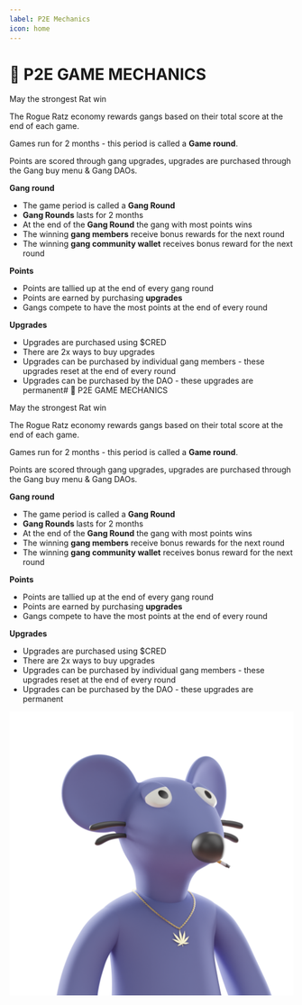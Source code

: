 ```yaml
---
label: P2E Mechanics
icon: home
---
```


# 🎲 P2E GAME MECHANICS

May the strongest Rat win

The Rogue Ratz economy rewards gangs based on their total score at the end of each game.

Games run for 2 months - this period is called a **Game round**.

Points are scored through gang upgrades, upgrades are purchased through the Gang buy menu & Gang DAOs.

**Gang round**

- The game period is called a **Gang Round**
- **Gang Rounds** lasts for 2 months
- At the end of the **Gang Round** the gang with most points wins
- The winning **gang members** receive bonus rewards for the next round
- The winning **gang community wallet** receives bonus reward for the next round

**Points**

- Points are tallied up at the end of every gang round
- Points are earned by purchasing **upgrades**
- Gangs compete to have the most points at the end of every round

**Upgrades**

- Upgrades are purchased using $CRED
- There are 2x ways to buy upgrades
- Upgrades can be purchased by individual gang members - these upgrades reset at the end of every round
- Upgrades can be purchased by the DAO - these upgrades are permanent# 🎲 P2E GAME MECHANICS

May the strongest Rat win

The Rogue Ratz economy rewards gangs based on their total score at the end of each game.

Games run for 2 months - this period is called a **Game round**.

Points are scored through gang upgrades, upgrades are purchased through the Gang buy menu & Gang DAOs.

**Gang round**

- The game period is called a **Gang Round**
- **Gang Rounds** lasts for 2 months
- At the end of the **Gang Round** the gang with most points wins
- The winning **gang members** receive bonus rewards for the next round
- The winning **gang community wallet** receives bonus reward for the next round

**Points**

- Points are tallied up at the end of every gang round
- Points are earned by purchasing **upgrades**
- Gangs compete to have the most points at the end of every round

**Upgrades**

- Upgrades are purchased using $CRED
- There are 2x ways to buy upgrades
- Upgrades can be purchased by individual gang members - these upgrades reset at the end of every round
- Upgrades can be purchased by the DAO - these upgrades are permanent


![](../static/rat6.png)
